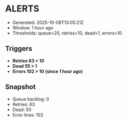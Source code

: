# ALERTS

- Generated: 2025-10-08T13:05:21Z
- Window: 1 hour ago
- Thresholds: queue>20, retries>10, dead>1, errors>10

## Triggers
- **Retries 63 > 10**
- **Dead 55 > 1**
- **Errors 102 > 10 (since 1 hour ago)**

## Snapshot
- Queue backlog: 0
- Retries: 63
- Dead: 55
- Error lines: 102
